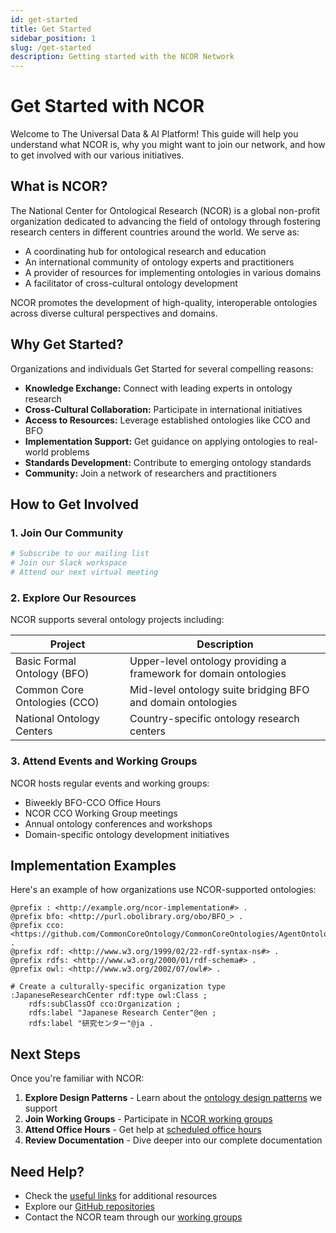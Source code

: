 ```yaml
---
id: get-started
title: Get Started
sidebar_position: 1
slug: /get-started
description: Getting started with the NCOR Network
---
```


# Get Started with NCOR

Welcome to The Universal Data & AI Platform! This guide will help you understand what NCOR is, why you might want to join our network, and how to get involved with our various initiatives.

## What is NCOR?

The National Center for Ontological Research (NCOR) is a global non-profit organization dedicated to advancing the field of ontology through fostering research centers in different countries around the world. We serve as:

- A coordinating hub for ontological research and education
- An international community of ontology experts and practitioners
- A provider of resources for implementing ontologies in various domains
- A facilitator of cross-cultural ontology development

NCOR promotes the development of high-quality, interoperable ontologies across diverse cultural perspectives and domains.

## Why Get Started?

Organizations and individuals Get Started for several compelling reasons:

- **Knowledge Exchange:** Connect with leading experts in ontology research
- **Cross-Cultural Collaboration:** Participate in international initiatives
- **Access to Resources:** Leverage established ontologies like CCO and BFO
- **Implementation Support:** Get guidance on applying ontologies to real-world problems
- **Standards Development:** Contribute to emerging ontology standards
- **Community:** Join a network of researchers and practitioners

## How to Get Involved

### 1. Join Our Community

```bash
# Subscribe to our mailing list
# Join our Slack workspace
# Attend our next virtual meeting
```

### 2. Explore Our Resources

NCOR supports several ontology projects including:

| Project | Description |
|-------------|-------------|
| Basic Formal Ontology (BFO) | Upper-level ontology providing a framework for domain ontologies |
| Common Core Ontologies (CCO) | Mid-level ontology suite bridging BFO and domain ontologies |
| National Ontology Centers | Country-specific ontology research centers |

### 3. Attend Events and Working Groups

NCOR hosts regular events and working groups:

- Biweekly BFO-CCO Office Hours
- NCOR CCO Working Group meetings
- Annual ontology conferences and workshops
- Domain-specific ontology development initiatives

## Implementation Examples

Here's an example of how organizations use NCOR-supported ontologies:

```turtle
@prefix : <http://example.org/ncor-implementation#> .
@prefix bfo: <http://purl.obolibrary.org/obo/BFO_> .
@prefix cco: <https://github.com/CommonCoreOntology/CommonCoreOntologies/AgentOntology#> .
@prefix rdf: <http://www.w3.org/1999/02/22-rdf-syntax-ns#> .
@prefix rdfs: <http://www.w3.org/2000/01/rdf-schema#> .
@prefix owl: <http://www.w3.org/2002/07/owl#> .

# Create a culturally-specific organization type
:JapaneseResearchCenter rdf:type owl:Class ;
    rdfs:subClassOf cco:Organization ;
    rdfs:label "Japanese Research Center"@en ;
    rdfs:label "研究センター"@ja .
```

## Next Steps

Once you're familiar with NCOR:

1. **Explore Design Patterns** - Learn about the [ontology design patterns](/docs/design-patterns) we support
2. **Join Working Groups** - Participate in [NCOR working groups](/docs/support/working-groups)
3. **Attend Office Hours** - Get help at [scheduled office hours](/docs/support/office-hours)
4. **Review Documentation** - Dive deeper into our complete documentation

## Need Help?

- Check the [useful links](/docs/support/useful-links) for additional resources
- Explore our [GitHub repositories](https://github.com/NCOR-Organization)
- Contact the NCOR team through our [working groups](/docs/support/working-groups) 